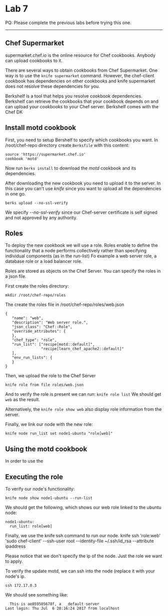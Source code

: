 # Lab 7

PQ: Please complete the previous labs before trying this one.

---

## Chef Supermarket
supermarket.chef.io is the online resource for Chef cookbooks. Anybody can upload cookbooks to it.  

There are several ways to obtain cookbooks from Chef Supermarket. One way is to use the ```knife supermarket``` command. However, the chef-client cookbook has dependencies on other cookbooks and knife supermarket does not resolve these dependencies for you.

Berkshelf is a tool that helps you resolve cookbook dependencies. Berkshelf can retrieve the cookbooks that your cookbook depends on and can upload your cookbooks to your Chef server. Berkshelf comes with the Chef DK


## Install motd cookbook

First, you need to setup Bershelf to specify which cookbooks you want. In /root/chef-repo directory create ```Berksfile``` with this content:

```
source 'https://supermarket.chef.io'
cookbook 'motd'
```

Now run ```berks install``` to download the *motd* cookbook and its dependencies.

After downloading the new cookbook you need to upload it to the server. In this case you can't use *knife* since you want to upload all the dependencies in one go. 

```
berks upload --no-ssl-verify
```

We specify *--no-ssl-verify* since our Chef-server certificate is self signed and not approved by any authority. 

## Roles
To deploy the new cookbook we will use a role. Roles enable to define the functionality that a node performs collectively rather than specifying individual components (as in the run-list) Fo example a web server role, a database role or a load balancer role.

Roles are stored as objects on the Chef Server. You can specify the roles in a json file.

First create the roles directory:
```
mkdir /root/chef-repo/roles
```

The create the roles file in /root/chef-repo/roles/web.json

```
{
   "name": "web",
   "description": "Web server role.",
   "json_class": "Chef::Role",
   "override_attributes": {
   },
   "chef_type": "role",
   "run_list": ["recipe[motd::default]",
                "recipe[learn_chef_apache2::default]"
   ],
   "env_run_lists": {
   }
}
```

Then, we upload the role to the Chef Server
```
knife role from file roles/web.json
```

And to verify the role is present we can run: ```knife role list``` We should get ```web``` as the result.

Alternatively, the ```knife role show web``` also display role information from the server. 


Finally, we link our node with the new role:
```
knife node run_list set node1-ubuntu "role[web]"
```

## Using the motd cookbook

In order to use the


## Executing the role

To verify our node's functionality:

```
knife node show node1-ubuntu --run-list
```

We should get the following, which shows our web role linked to the ubuntu node: 
```
node1-ubuntu:
  run_list: role[web]
```

Finally, we use the knife ssh command to run our node.
knife ssh 'role:web' 'sudo chef-client' --ssh-user root --identity-file ~/.ssh/id_rsa --attribute ipaddress

Please notice that we don't specify the ip of the node. Just the role we want to apply.

To verify the update motd, we can ssh into the node (replace it with your node's ip.

```
ssh 172.17.0.3
```

We should see something like:

```
  This is ae859505678f, a  _default server
Last login: Thu Jul  6 20:16:24 2017 from localhost
```



